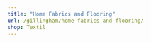 ```yaml
---
title: "Home Fabrics and Flooring"
url: /gillingham/home-fabrics-and-flooring/
shop: Textil
---
```

